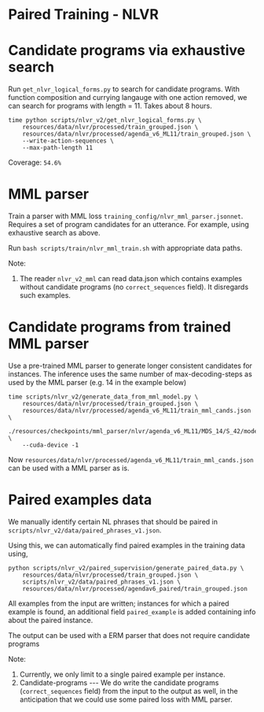 # Paired Training - NLVR

# Candidate programs via exhaustive search
Run `get_nlvr_logical_forms.py` to search for candidate programs. 
With function composition and currying langauge with one action removed, 
we can search for programs with length = 11. Takes about 8 hours.

```
time python scripts/nlvr_v2/get_nlvr_logical_forms.py \
    resources/data/nlvr/processed/train_grouped.json \
    resources/data/nlvr/processed/agenda_v6_ML11/train_grouped.json \
    --write-action-sequences \
    --max-path-length 11
```
Coverage: `54.6%`

# MML parser
Train a parser with MML loss `training_config/nlvr_mml_parser.jsonnet`.
Requires a set of program candidates for an utterance. 
For example, using exhaustive search as above.

Run `bash scripts/train/nlvr_mml_train.sh` with appropriate data paths.

Note:
1. The reader `nlvr_v2_mml` can read data.json which contains examples without candidate programs 
(no `correct_sequences` field). It disregards such examples.

# Candidate programs from trained MML parser
Use a pre-trained MML parser to generate longer consistent candidates for instances.
The inference uses the same number of max-decoding-steps as used by the MML parser
(e.g. 14 in the example below)

```
time scripts/nlvr_v2/generate_data_from_mml_model.py \
    resources/data/nlvr/processed/train_grouped.json \
    resources/data/nlvr/processed/agenda_v6_ML11/train_mml_cands.json \
    ./resources/checkpoints/mml_parser/nlvr/agenda_v6_ML11/MDS_14/S_42/model.tar.gz \
    --cuda-device -1
```
Now `resources/data/nlvr/processed/agenda_v6_ML11/train_mml_cands.json` can be used with a MML parser as is.


# Paired examples data
We manually identify certain NL phrases that should be paired in `scripts/nlvr_v2/data/paired_phrases_v1.json`.

Using this, we can automatically find paired examples in the training data using,
```
python scripts/nlvr_v2/paired_supervision/generate_paired_data.py \
    resources/data/nlvr/processed/train_grouped.json \
    scripts/nlvr_v2/data/paired_phrases_v1.json \
    resources/data/nlvr/processed/agendav6_paired/train_grouped.json
```
All examples from the input are written; instances for which a paired example is found,
an additional field `paired_example` is added containing info about the paired instance.

The output can be used with a ERM parser that does not require candidate programs  

Note: 
1. Currently, we only limit to a single paired example per instance.
2. Candidate-programs --- We do write the candidate programs (`correct_sequences` field) 
from the input to the output as well, in the anticipation that we could use some paired loss with MML parser.
 
 
